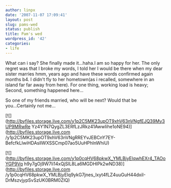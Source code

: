 ```yaml
---
author: linpx
date: '2007-11-07 17:09:41'
layout: post
slug: pams-wed
status: publish
title: Pam's wed
wordpress_id: '42'
categories:
- life
---
```


What can i say? She finally made it...haha.I am so happy for her. The only
regret was that I broke my words, I told her I would be there when my dear
sister marries hmm, years ago and have these words confirmed again months b4.
I didn't fly to her hometown(as i recalled, somewhere in an island far far
away from here). For one thing, working load is heavy; Second, something
happened here...

  
So one of my friends married, who will be next? Would that be you...Certainly
not me...

  

[![](http://byfiles.storage.live.com/y1p2C5MK23upOT9xhV63nVNgfEJQ39My3UP9MRwRe
Yz4Y1N7QygZL3ERfLzJRkz41AwwIihe1oNE94)](http://byfiles.storage.live.com
/y1p2C5MK23upOT9xhV63nVNgRREYvJEBCnY7EY-
BefcfkLlwiHDAslIWXSSCmp07ao5UuHPhInWhiU)

[![](http://byfiles.storage.live.com/y1p0cqHV68pkwX_YMLBjyElqwhEXr4_TAOoYGP9Vq
h9y7gOj9W7li14xQjSlL8La6MGDHlPk2wND38)](http://byfiles.storage.live.com
/y1p0cqHV68pkwX_YMLBjyElq9ykG7jnes_lxyt4fLZ4uuGuH44dxiI-
DrMszvjypSvSzUK0BRM0ZIQ)

